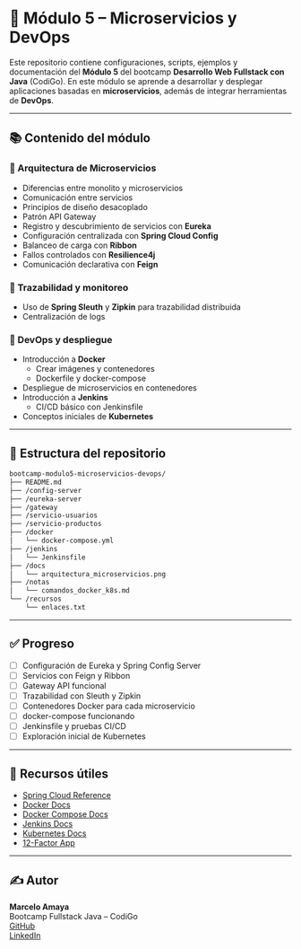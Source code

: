 # 🧩 Módulo 5 – Microservicios y DevOps

Este repositorio contiene configuraciones, scripts, ejemplos y documentación del **Módulo 5** del bootcamp **Desarrollo Web Fullstack con Java** (CodiGo). En este módulo se aprende a desarrollar y desplegar aplicaciones basadas en **microservicios**, además de integrar herramientas de **DevOps**.

---

## 📚 Contenido del módulo

### 🔸 Arquitectura de Microservicios

- Diferencias entre monolito y microservicios
- Comunicación entre servicios
- Principios de diseño desacoplado
- Patrón API Gateway
- Registro y descubrimiento de servicios con **Eureka**
- Configuración centralizada con **Spring Cloud Config**
- Balanceo de carga con **Ribbon**
- Fallos controlados con **Resilience4j**
- Comunicación declarativa con **Feign**

### 🔸 Trazabilidad y monitoreo

- Uso de **Spring Sleuth** y **Zipkin** para trazabilidad distribuida
- Centralización de logs

### 🔸 DevOps y despliegue

- Introducción a **Docker**
  - Crear imágenes y contenedores
  - Dockerfile y docker-compose
- Despliegue de microservicios en contenedores
- Introducción a **Jenkins**
  - CI/CD básico con Jenkinsfile
- Conceptos iniciales de **Kubernetes**

---

## 📁 Estructura del repositorio

```bash
bootcamp-modulo5-microservicios-devops/
├── README.md
├── /config-server
├── /eureka-server
├── /gateway
├── /servicio-usuarios
├── /servicio-productos
├── /docker
│   └── docker-compose.yml
├── /jenkins
│   └── Jenkinsfile
├── /docs
│   └── arquitectura_microservicios.png
├── /notas
│   └── comandos_docker_k8s.md
└── /recursos
    └── enlaces.txt
```

---

## ✅ Progreso

- [ ] Configuración de Eureka y Spring Config Server
- [ ] Servicios con Feign y Ribbon
- [ ] Gateway API funcional
- [ ] Trazabilidad con Sleuth y Zipkin
- [ ] Contenedores Docker para cada microservicio
- [ ] docker-compose funcionando
- [ ] Jenkinsfile y pruebas CI/CD
- [ ] Exploración inicial de Kubernetes

---

## 🔗 Recursos útiles

- [Spring Cloud Reference](https://spring.io/projects/spring-cloud)
- [Docker Docs](https://docs.docker.com/)
- [Docker Compose Docs](https://docs.docker.com/compose/)
- [Jenkins Docs](https://www.jenkins.io/doc/)
- [Kubernetes Docs](https://kubernetes.io/docs/)
- [12-Factor App](https://12factor.net/)

---

## ✍️ Autor

**Marcelo Amaya**  
Bootcamp Fullstack Java – CodiGo  
[GitHub](https://github.com/MarceloAM94)  
[LinkedIn](https://www.linkedin.com/in/marcelo-amaya-medina-614518268/)
